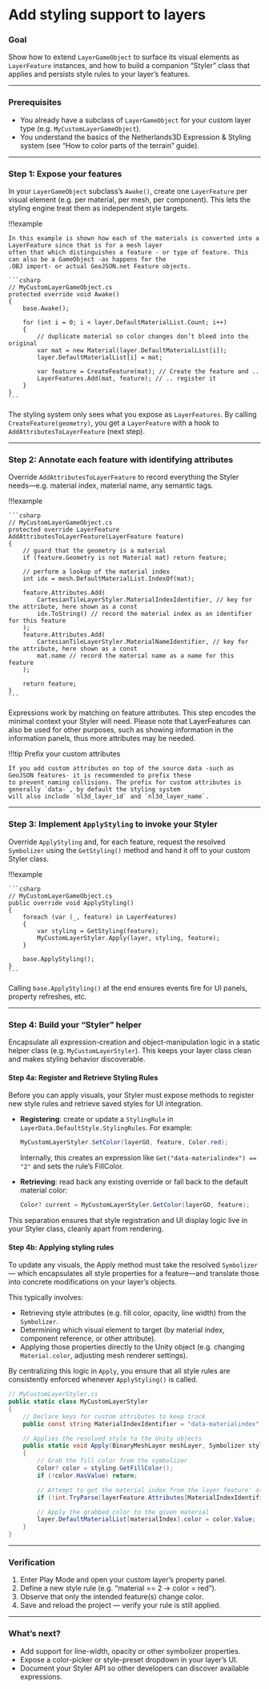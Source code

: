 ﻿# Add styling support to layers

### Goal

Show how to extend `LayerGameObject` to surface its visual elements as `LayerFeature` instances, and how to build a
companion “Styler” class that applies and persists style rules to your layer’s features.

---

### Prerequisites

* You already have a subclass of `LayerGameObject` for your custom layer type (e.g. `MyCustomLayerGameObject`).
* You understand the basics of the Netherlands3D Expression & Styling system (see “How to color parts of the terrain”
  guide).

---

### Step 1: Expose your features

In your `LayerGameObject` subclass’s `Awake()`, create one `LayerFeature` per visual element (e.g. per material, 
per mesh, per component). This lets the styling engine treat them as independent style targets.

!!!example

    In this example is shown how each of the materials is converted into a LayerFeature since that is for a mesh layer 
    often that which distinguishes a feature - or type of feature. This can also be a GameObject -as happens for the 
    .OBJ import- or actual GeoJSON.net Feature objects.

    ```csharp
    // MyCustomLayerGameObject.cs
    protected override void Awake()
    {
        base.Awake();
    
        for (int i = 0; i < layer.DefaultMaterialList.Count; i++)
        {
            // duplicate material so color changes don’t bleed into the original
            var mat = new Material(layer.DefaultMaterialList[i]);
            layer.DefaultMaterialList[i] = mat;

            var feature = CreateFeature(mat); // Create the feature and ..
            LayerFeatures.Add(mat, feature); // .. register it
        }
    }
    ```

The styling system only sees what you expose as `LayerFeatures`. By calling `CreateFeature(geometry)`, you get a 
`LayerFeature` with a hook to `AddAttributesToLayerFeature` (next step).

---

### Step 2: Annotate each feature with identifying attributes

Override `AddAttributesToLayerFeature` to record everything the Styler needs—e.g. material index, material name, any
semantic tags.

!!!example

    ```csharp
    // MyCustomLayerGameObject.cs
    protected override LayerFeature AddAttributesToLayerFeature(LayerFeature feature)
    {
        // guard that the geometry is a material
        if (feature.Geometry is not Material mat) return feature;

        // perform a lookup of the material index
        int idx = mesh.DefaultMaterialList.IndexOf(mat);

        feature.Attributes.Add( 
            CartesianTileLayerStyler.MaterialIndexIdentifier, // key for the attribute, here shown as a const 
            idx.ToString() // record the material index as an identifier for this feature
        );
        feature.Attributes.Add(
            CartesianTileLayerStyler.MaterialNameIdentifier, // key for the attribute, here shown as a const
            mat.name // record the material name as a name for this feature
        );

        return feature;
    }
    ```

Expressions work by matching on feature attributes. This step encodes the minimal context your Styler will need. Please
note that LayerFeatures can also be used for other purposes, such as showing information in the information panels, thus
more attributes may be needed.

!!!tip Prefix your custom attributes

    If you add custom attributes on top of the source data -such as GeoJSON features- it is recommended to prefix these
    to prevent naming collisions. The prefix for custom attributes is generally `data-`, by default the styling system
    will also include `nl3d_layer_id` and `nl3d_layer_name`.

---

### Step 3: Implement `ApplyStyling` to invoke your Styler

Override `ApplyStyling` and, for each feature, request the resolved `Symbolizer` using the `GetStyling()` method and 
hand it off to your custom Styler class.

!!!example

    ```csharp
    // MyCustomLayerGameObject.cs
    public override void ApplyStyling()
    {
        foreach (var (_, feature) in LayerFeatures)
        {
            var styling = GetStyling(feature);
            MyCustomLayerStyler.Apply(layer, styling, feature);
        }

        base.ApplyStyling();
    }
    ```

Calling `base.ApplyStyling()` at the end ensures events fire for UI panels, property refreshes, etc.

---

### Step 4: Build your “Styler” helper

Encapsulate all expression-creation and object-manipulation logic in a static helper class (e.g. `MyCustomLayerStyler`).
This keeps your layer class clean and makes styling behavior discoverable.

#### Step 4a: Register and Retrieve Styling Rules

Before you can apply visuals, your Styler must expose methods to register new style rules and retrieve saved styles for
UI integration.

- **Registering**: create or update a `StylingRule` in `LayerData.DefaultStyle.StylingRules`. For example:
  ```csharp
  MyCustomLayerStyler.SetColor(layerGO, feature, Color.red);
  ```
  Internally, this creates an expression like `Get("data-materialindex") == "2"` and sets the rule’s FillColor.

- **Retrieving**: read back any existing override or fall back to the default material color:
  ```csharp
  Color? current = MyCustomLayerStyler.GetColor(layerGO, feature);
  ```

This separation ensures that style registration and UI display logic live in your Styler class, cleanly apart from
rendering.

#### Step 4b: Applying styling rules

To update any visuals, the Apply method must take the resolved `Symbolizer` — which encapsulates all style 
properties for a feature—and translate those into concrete modifications on your layer’s objects. 

This typically involves:

- Retrieving style attributes (e.g. fill color, opacity, line width) from the `Symbolizer`.
- Determining which visual element to target (by material index, component reference, or other attribute).
- Applying those properties directly to the Unity object (e.g. changing `Material.color`, adjusting mesh renderer 
  settings).

By centralizing this logic in `Apply`, you ensure that all style rules are consistently enforced whenever 
`ApplyStyling()` is called.

```csharp
// MyCustomLayerStyler.cs
public static class MyCustomLayerStyler
{
    // Declare keys for custom attributes to keep track
    public const string MaterialIndexIdentifier = "data-materialindex";

    // Applies the resolved style to the Unity objects
    public static void Apply(BinaryMeshLayer meshLayer, Symbolizer styling, LayerFeature feature) 
    {
        // Grab the fill color from the symbolizer
        Color? color = styling.GetFillColor();
        if (!color.HasValue) return;

        // Attempt to get the material index from the layer feature' attributes
        if (!int.TryParse(layerFeature.Attributes[MaterialIndexIdentifier], out var materialIndex)) return;

        // Apply the grabbed color to the given material
        layer.DefaultMaterialList[materialIndex].color = color.Value;
    }
}
```

---

### Verification

1. Enter Play Mode and open your custom layer’s property panel.
2. Define a new style rule (e.g. “material == 2 → color = red”).
3. Observe that only the intended feature(s) change color.
4. Save and reload the project — verify your rule is still applied.

---

### What’s next?

* Add support for line-width, opacity or other symbolizer properties.
* Expose a color-picker or style-preset dropdown in your layer’s UI.
* Document your Styler API so other developers can discover available expressions.
